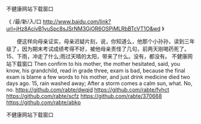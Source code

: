 
不健康网站下载窗口




《 /最/新/入/口  http://www.baidu.com/link?url=jHz8AcivB1yuSpc8sJSrNM3GjOR6OSPiMLRbBTcVT1O&wd 》




　　便这样向母亲证实，母亲迟疑片刻，说，你知道么，他那个小孙孙，读到三年级了，因为期末考试成绩考得不好，被他母亲责怪了几句，前两天刚喝药死了。
	15、下雨，冲走了什么;雨过天晴的太阳，带来了什么。没有，都没有。
不健康网站下载窗口
Then confirm to his mother, the mother hesitated, said, you know, his grandchild, read in grade three, exam is bad, because the final exam is blame a few words to his mother, and just drink medicine died two days ago.
15, rain washed away;
After a storm comes a calm sun, what.
No, no.
https://github.com/rabte/dwqjd
https://github.com/rabte/fvhct
https://github.com/rabte/scfz
https://github.com/rabte/370668
https://github.com/rabte/abkp





不健康网站下载窗口
